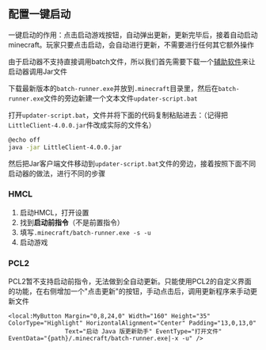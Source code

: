 ## 配置一键启动

一键启动的作用：点击启动游戏按钮，自动弹出更新，更新完毕后，接着自动启动minecraft。玩家只要点击启动，会自动进行更新，不需要进行任何其它额外操作

由于启动器不支持直接调用batch文件，所以我们首先需要下载一个[辅助软件](https://github.com/updater-for-minecraft/BatchRunner/releases)来让启动器调用Jar文件

下载最新版本的`batch-runner.exe`并放到`.minecraft`目录里，然后在`batch-runner.exe`文件的旁边新建一个文本文件`updater-script.bat`

打开`updater-script.bat`，文件并将下面的代码复制粘贴进去：（记得把`LittleClient-4.0.0.jar`件改成实际的文件名）

```bash
@echo off
java -jar LittleClient-4.0.0.jar
```

然后把Jar客户端文件移动到`updater-script.bat`文件的旁边，接着按照下面不同启动器的做法，进行不同的步骤

<!-- tabs:start -->

### **HMCL**

1. 启动HMCL，打开设置
2. 找到**启动前指令**（不是前置指令）
3. 填写`.minecraft/batch-runner.exe -s -u`
4. 启动游戏

### **PCL2**

PCL2暂不支持启动前指令，无法做到全自动更新。只能使用PCL2的自定义界面的功能，在右侧增加一个"点击更新"的按钮，手动点击后，调用更新程序来手动更新文件

```xaml
<local:MyButton Margin="0,8,24,0" Width="160" Height="35" ColorType="Highlight" HorizontalAlignment="Center" Padding="13,0,13,0"
                Text="启动 Java 版更新助手" EventType="打开文件" EventData="{path}/.minecraft/batch-runner.exe|-x -u" />
```

<!-- tabs:end -->
